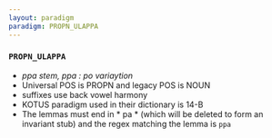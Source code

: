 ```yaml
---
layout: paradigm
paradigm: PROPN_ULAPPA
---
```

### ` PROPN_ULAPPA `

* _ppa stem, ppa : po variaytion_
* Universal POS is PROPN and legacy POS is NOUN
* suffixes use back vowel harmony
* KOTUS paradigm used in their dictionary is 14-B
* The lemmas must end in * pa * (which will be deleted to form an invariant stub) and the regex matching the lemma is ` ppa `
